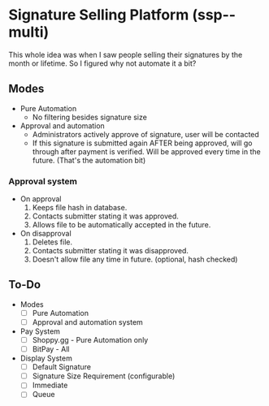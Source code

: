 # Signature Selling Platform (ssp--multi)
This whole idea was when I saw people selling their signatures by the month or lifetime.
So I figured why not automate it a bit?

## Modes
- Pure Automation
  - No filtering besides signature size
- Approval and automation
  - Administrators actively approve of signature, user will be contacted
  - If this signature is submitted again AFTER being approved, will go through after payment is verified. Will be approved every time in the future. (That's the automation bit)

### Approval system
- On approval
  1. Keeps file hash in database.
  2. Contacts submitter stating it was approved.
  3. Allows file to be automatically accepted in the future.
- On disapproval
  1. Deletes file.
  2. Contacts submitter stating it was disapproved.
  3. Doesn't allow file any time in future. (optional, hash checked)

## To-Do
- Modes
  - [ ] Pure Automation
  - [ ] Approval and automation system
- Pay System
  - [ ] Shoppy.gg - Pure Automation only
  - [ ] BitPay - All
- Display System
  - [ ] Default Signature
  - [ ] Signature Size Requirement (configurable)
  - [ ] Immediate
  - [ ] Queue